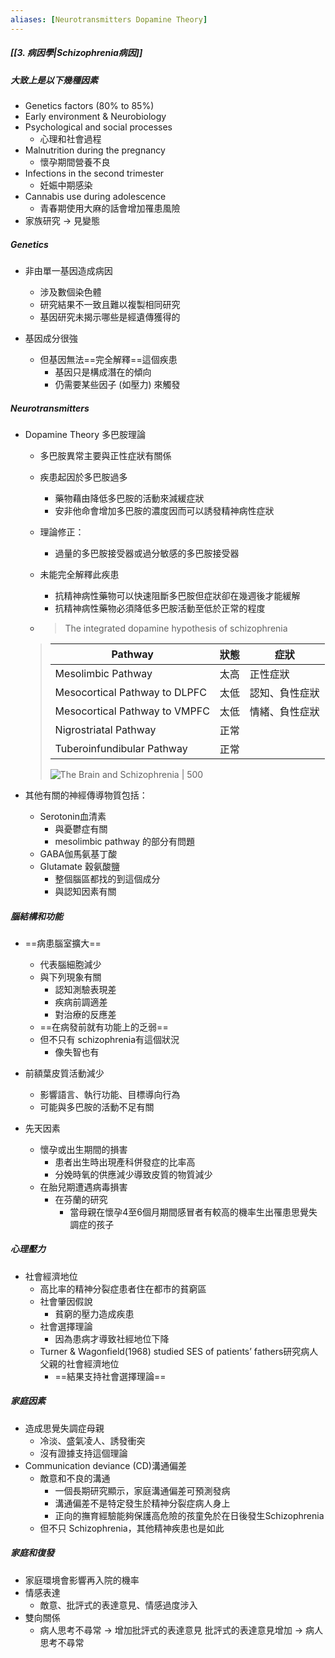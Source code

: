 ```yaml
---
aliases: [Neurotransmitters Dopamine Theory]
---
```


##### [[3. 病因學|Schizophrenia病因]]
##### 大致上是以下幾種因素
- Genetics factors (80% to 85%)
- Early environment & Neurobiology
- Psychological and social processes
	- 心理和社會過程
- Malnutrition during the pregnancy
	- 懷孕期間營養不良
- Infections in the second trimester
	- 妊娠中期感染
- Cannabis use during adolescence
	- 青春期使用大麻的話會增加罹患風險
- 家族研究 -> 見變態

##### Genetics
- 非由單一基因造成病因
	- 涉及數個染色體
	- 研究結果不一致且難以複製相同研究
	- 基因研究未揭示哪些是經遺傳獲得的

- 基因成分很強
	- 但基因無法==完全解釋==這個疾患
		- 基因只是構成潛在的傾向
		- 仍需要某些因子 (如壓力) 來觸發
##### Neurotransmitters
- Dopamine Theory 多巴胺理論
	- 多巴胺異常主要與正性症狀有關係
	- 疾患起因於多巴胺過多
		- 藥物藉由降低多巴胺的活動來減緩症狀
		- 安非他命會增加多巴胺的濃度因而可以誘發精神病性症狀

	- 理論修正：
		- 過量的多巴胺接受器或過分敏感的多巴胺接受器
	- 未能完全解釋此疾患
		- 抗精神病性藥物可以快速阻斷多巴胺但症狀卻在幾週後才能緩解
		- 抗精神病性藥物必須降低多巴胺活動至低於正常的程度

	- > The integrated dopamine hypothesis of schizophrenia
	>
	> Pathway | 狀態 | 症狀
	> -- | -- | -- 
	> Mesolimbic Pathway | 太高 | 正性症狀
	> Mesocortical Pathway to DLPFC | 太低 | 認知、負性症狀
	> Mesocortical Pathway to VMPFC | 太低 | 情緒、負性症狀
	> Nigrostriatal Pathway | 正常 
	> Tuberoinfundibular Pathway |正常
	> 
	> ![The Brain and Schizophrenia | 500](https://i.imgur.com/tFNaJrn.png)

- 其他有關的神經傳導物質包括：
	- Serotonin血清素
		- 與憂鬱症有關
		- mesolimbic pathway 的部分有問題
	- GABA伽馬氨基丁酸
	- Glutamate 穀氨酸鹽
		- 整個腦區都找的到這個成分
		- 與認知因素有關

##### 腦結構和功能
- ==病患腦室擴大==
	- 代表腦細胞減少
	- 與下列現象有關
		- 認知測驗表現差
		- 疾病前調適差
		- 對治療的反應差
	- ==在病發前就有功能上的乏弱==
	- 但不只有 schizophrenia有這個狀況
		- 像失智也有
- 前額葉皮質活動減少
	- 影響語言、執行功能、目標導向行為
	- 可能與多巴胺的活動不足有關
	
- 先天因素
	- 懷孕或出生期間的損害
		- 患者出生時出現產科併發症的比率高
		- 分娩時氧的供應減少導致皮質的物質減少
	- 在胎兒期遭遇病毒損害
		- 在芬蘭的研究
			- 當母親在懷孕4至6個月期間感冒者有較高的機率生出罹患思覺失調症的孩子

##### 心理壓力
- 社會經濟地位
	- 高比率的精神分裂症患者住在都市的貧窮區
	- 社會肇因假說
		- 貧窮的壓力造成疾患
	- 社會選擇理論
		- 因為患病才導致社經地位下降
	- Turner & Wagonfield(1968) studied SES of patients’ fathers研究病人父親的社會經濟地位
		- ==結果支持社會選擇理論==

##### 家庭因素
-  造成思覺失調症母親
	-  冷淡、盛氣凌人、誘發衝突
	-  沒有證據支持這個理論
-  Communication deviance (CD)溝通偏差
	-  敵意和不良的溝通
		-  一個長期研究顯示，家庭溝通偏差可預測發病
		-  溝通偏差不是特定發生於精神分裂症病人身上
		-  正向的撫育經驗能夠保護高危險的孩童免於在日後發生Schizophrenia
	- 但不只 Schizophrenia，其他精神疾患也是如此

##### 家庭和復發
- 家庭環境會影響再入院的機率
- 情感表達
	- 敵意、批評式的表達意見、情感過度涉入
-   雙向關係
	-   病人思考不尋常 → 增加批評式的表達意見
		 批評式的表達意見增加 → 病人思考不尋常